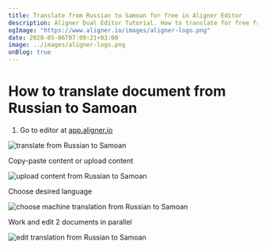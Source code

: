 ```yaml
---
title: Translate from Russian to Samoan for free in Aligner Editor
description: Aligner Dual Editor Tutorial. How to translate for free from Russian to Samoan. Aligner is multilingual document management platform. 
ogImage: "https://www.aligner.io/images/aligner-logo.png"
date: 2020-05-06T07:09:21+03:00
image: ../images/aligner-logo.png
onBlog: true
---
```


# How to translate document from Russian to Samoan

1. Go to editor at [app.aligner.io](https://app.aligner.io "Aligner App web page")

![translate from Russian to Samoan](../aligner-blank-editor.png "translate from Russian to Samoan")

Copy-paste content or upload content

![upload content from Russian to Samoan](../aligner-uploaded-document.png "upload content from Russian to Samoan")

Choose desired language

![choose machine translation from Russian to Samoan](../aligner-language-dropdown.png "choose machine translation from Russian to Samoan")

Work and edit 2 documents in parallel

![edit translation from Russian to Samoan](../aligner-double-sitded-editor.png "edit translation from Russian to Samoan")


